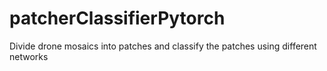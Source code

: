 # patcherClassifierPytorch
Divide drone mosaics into patches and classify the patches using different networks
